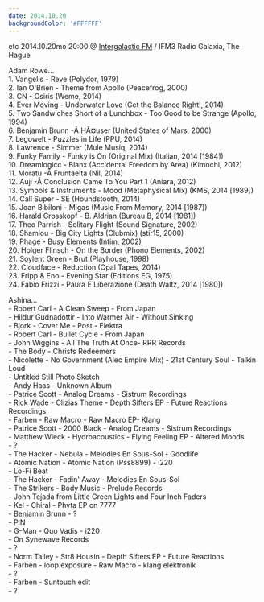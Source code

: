 ```yaml
---
date: 2014.10.20
backgroundColor: '#FFFFFF'
---
```


etc 2014.10.20mo 20:00 @ [Intergalactic FM](http://www.intergalacticfm.com/) / IFM3 Radio Galaxia, The Hague  

Adam Rowe...  
1\. Vangelis - Reve (Polydor, 1979)  
2\. Ian O'Brien - Theme from Apollo (Peacefrog, 2000)  
3\. CN - Osiris (Weme, 2014)  
4\. Ever Moving - Underwater Love (Get the Balance Right!, 2014)  
5\. Two Sandwiches Short of a Lunchbox - Too Good to be Strange (Apollo, 1994)  
6\. Benjamin Brunn -Â HÃ¤user (United States of Mars, 2000)  
7\. Legowelt - Puzzles in Life (PPU, 2014)  
8\. Lawrence - Simmer (Mule Musiq, 2014)  
9\. Funky Family - Funky is On (Original Mix) (Italian, 2014 \[1984\])  
10\. Dreamlogicc - Blanx (Accidental Freedom by Area) (Kimochi, 2012)  
11\. Moratu -Â Fruntaelta (Nil, 2014)  
12\. Auji -Â Conclusion Came To You Part 1 (Aniara, 2012)  
13\. Symbols & Instruments - Mood (Metaphysical Mix) (KMS, 2014 \[1989\])  
14\. Call Super - SE (Houndstooth, 2014)  
15\. Joan Bibiloni - Migas (Music From Memory, 2014 \[1987\])  
16\. Harald Grosskopf - B. Aldrian (Bureau B, 2014 \[1981\])  
17\. Theo Parrish - Solitary Flight (Sound Signature, 2002)  
18\. Shamlou - Big City Lights (Clubmix) (stir15, 2000)  
19\. Phage - Busy Elements (Intim, 2002)  
20\. Holger Flinsch - On the Border (Phono Elements, 2002)  
21\. Soylent Green - Brut (Playhouse, 1998)  
22\. Cloudface - Reduction (Opal Tapes, 2014)  
23\. Fripp & Eno - Evening Star (Editions EG, 1975)  
24\. Fabio Frizzi - Paura E Liberazione (Death Waltz, 2014 \[1980\])  

Ashina...  
\- Robert Carl - A Clean Sweep - From Japan  
\- Hildur Gudnadottir - Into Warmer Air - Without Sinking  
\- Bjork - Cover Me - Post - Elektra  
\- Robert Carl - Bullet Cycle - From Japan  
\- John Wiggins - All The Truth At Once- RRR Records  
\- The Body - Christs Redeemers  
\- Nicolette - No Government (Alec Empire Mix) - 21st Century Soul - Talkin Loud  
\- Untitled Still Photo Sketch  
\- Andy Haas - Unknown Album  
\- Patrice Scott - Analog Dreams - Sistrum Recordings  
\- Rick Wade - Clizias Theme - Depth Sifters EP - Future Reactions Recordings  
\- Farben - Raw Macro - Raw Macro EP- Klang  
\- Patrice Scott - 2000 Black - Analog Dreams - Sistrum Recordings  
\- Matthew Wieck - Hydroacoustics - Flying Feeling EP - Altered Moods  
\- ?  
\- The Hacker - Nebula - Melodies En Sous-Sol - Goodlife  
\- Atomic Nation - Atomic Nation (Pss8899) - i220  
\- Lo-Fi Beat  
\- The Hacker - Fadin' Away - Melodies En Sous-Sol  
\- The Strikers - Body Music - Prelude Records  
\- John Tejada from Little Green Lights and Four Inch Faders  
\- Kel - Chiral - Phyta EP on 7777  
\- Benjamin Brunn - ?  
\- PIN  
\- G-Man - Quo Vadis - i220  
\- On Synewave Records  
\- ?  
\- Norm Talley - Str8 Housin - Depth Sifters EP - Future Reactions  
\- Farben - loop.exposure - Raw Macro - klang elektronik  
\- ?  
\- Farben - Suntouch edit  
\- ?